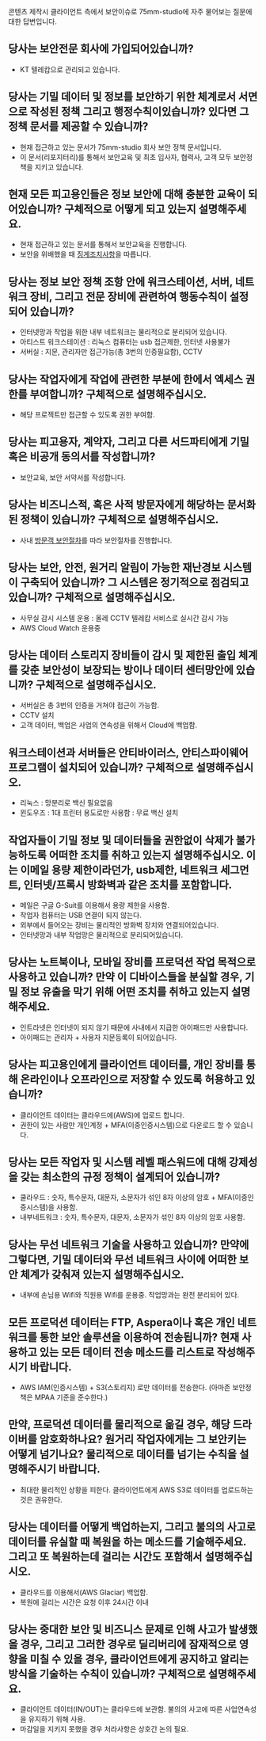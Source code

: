 콘텐츠 제작시 클라이언트 측에서 보안이슈로 75mm-studio에 자주 물어보는 질문에 대한 답변입니다.

## 당사는 보안전문 회사에 가입되어있습니까?

- KT 텔레캅으로 관리되고 있습니다.

## 당사는 기밀 데이터 및 정보를 보안하기 위한 체계로서 서면으로 작성된 정책 그리고 행정수칙이있습니까? 있다면 그 정책 문서를 제공할 수 있습니까?

- 현재 접근하고 있는 문서가 75mm-studio 회사 보안 정책 문서입니다.
- 이 문서(리포지터리)를 통해서 보안교육 및 최초 입사자, 협력사, 고객 모두 보안정책을 지키고 있습니다.

## 현재 모든 피고용인들은 정보 보안에 대해 충분한 교육이 되어있습니까? 구체적으로 어떻게 되고 있는지 설명해주세요.

- 현재 접근하고 있는 문서를 통해서 보안교육을 진행합니다.
- 보안을 위배했을 때 [징계조치사항](security_disciplinary_action.md)을 따릅니다.

## 당사는 정보 보안 정책 조항 안에 워크스테이션, 서버, 네트워크 장비, 그리고 전문 장비에 관련하여 행동수칙이 설정되어 있습니까?

- 인터넷망과 작업을 위한 내부 네트워크는 물리적으로 분리되어 있습니다.
- 아티스트 워크스테이션 : 리눅스 컴퓨터는 usb 접근제한, 인터넷 사용불가
- 서버실 : 지문, 관리자만 접근가능(총 3번의 인증필요함), CCTV

## 당사는 작업자에게 작업에 관련한 부분에 한에서 엑세스 권한를 부여합니까? 구체적으로 설명해주십시오.

- 해당 프로젝트만 접근할 수 있도록 권한 부여함.

## 당사는 피고용자, 계약자, 그리고 다른 서드파티에게 기밀 혹은 비공개 동의서를 작성합니까?

- 보안교육, 보안 서약서를 작성합니다.

## 당사는 비즈니스적, 혹은 사적 방문자에게 해당하는 문서화된 정책이 있습니까? 구체적으로 설명해주십시오.

- 사내 [방문객 보안절차](guest.md)를 따라 보안절차를 진행합니다.

## 당사는 보안, 안전, 원거리 알림이 가능한 재난경보 시스템이 구축되어 있습니까? 그 시스템은 정기적으로 점검되고 있습니까? 구체적으로 설명해주십시오.

- 사무실 감시 시스템 운용 : 올레 CCTV 텔레캅 서비스로 실시간 감시 가능
- AWS Cloud Watch 운용중

## 당사는 데이터 스토리지 장비들이 감시 및 제한된 출입 체계를 갖춘 보안성이 보장되는 방이나 데이터 센터망안에 있습니까? 구체적으로 설명해주십시오.

- 서버실은 총 3번의 인증을 거쳐야 접근이 가능함.
- CCTV 설치
- 고객 데이터, 백업은 사업의 연속성을 위해서 Cloud에 백업함.


## 워크스테이션과 서버들은 안티바이러스, 안티스파이웨어 프로그램이 설치되어 있습니까? 구체적으로 설명해주십시오.

- 리눅스 : 망분리로 백신 필요없음
- 윈도우즈 : 1대 프린터 용도로만 사용함 : 무료 백신 설치

## 작업자들이 기밀 정보 및 데이터들을 권한없이 삭제가 불가능하도록 어떠한 조치를 취하고 있는지 설명해주십시오. 이는 이메일 용량 제한이라던가, usb제한, 네트워크 세그먼트, 인터넷/프록시 방화벽과 같은 조치를 포함합니다. 

- 메일은 구글 G-Suit를 이용해서 용량 제한을 사용함.
- 작업자 컴퓨터는 USB 연결이 되지 않는다.
- 외부에서 들어오는 장비는 물리적인 방화벽 장치와 연결되어있습니다.
- 인터넷망과 내부 작업망은 물리적으로 분리되어있습니다.

## 당사는 노트북이나, 모바일 장비를 프로덕션 작업 목적으로 사용하고 있습니까? 만약 이 디바이스들을 분실할 경우, 기밀 정보 유출을 막기 위해 어떤 조치를 취하고 있는지 설명해주세요.

- 인트라넷은 인터넷이 되지 않기 때문에 사내에서 지급한 아이패드만 사용합니다.
- 아이패드는 관리자 + 사용자 지문등록이 되어있습니다.

## 당사는 피고용인에게 클라이언트 데이터를, 개인 장비를 통해 온라인이나 오프라인으로 저장할 수 있도록 허용하고 있습니까?

- 클라이언트 데이터는 클라우드에(AWS)에 업로드 합니다.
- 권한이 있는 사람만 개인계정 + MFA(이중인증시스템)으로 다운로드 할 수 있습니다.

## 당사는 모든 작업자 및 시스템 레벨 패스워드에 대해 강제성을 갖는 최소한의 규정 정책이 설계되어 있습니까?

- 쿨라우드 : 숫자, 특수문자, 대문자, 소문자가 섞인 8자 이상의 암호 + MFA(이중인증시스템)을 사용함.
- 내부네트워크 : 숫자, 특수문자, 대문자, 소문자가 섞인 8자 이상의 암호 사용함.

## 당사는 무선 네트워크 기술을 사용하고 있습니까? 만약에 그렇다면, 기밀 데이터와 무선 네트워크 사이에 어떠한 보안 체계가 갖춰져 있는지 설명해주십시오.

- 내부에 손님용 Wifi와 직원용 Wifi를 운용중. 작업망과는 완전 분리되어 있다.

## 모든 프로덕션 데이터는 FTP, Aspera이나 혹은 개인 네트워크를 통한 보안 솔루션을 이용하여 전송됩니까? 현재 사용하고 있는 모든 데이터 전송 메소드를 리스트로 작성해주시기 바랍니다.

- AWS IAM(인증시스템) + S3(스토리지) 로만 데이터를 전송한다. (아마존 보안정책은 MPAA 기준을 준수한다.)

## 만약, 프로덕션 데이터를 물리적으로 옮길 경우, 해당 드라이버를 암호화하나요? 원거리 작업자에게는 그 보안키는 어떻게 넘기나요? 물리적으로 데이터를 넘기는 수칙을 설명해주시기 바랍니다.

- 최대한 물리적인 상황을 피한다. 클라이언트에게 AWS S3로 데이터를 업로드하는 것은 권유한다.

## 당사는 데이터를 어떻게 백업하는지, 그리고 불의의 사고로 데이터를 유실할 때 복원을 하는 메소드를 기술해주세요. 그리고 또 복원하는데 걸리는 시간도 포함해서 설명해주십시오.

- 클라우드를 이용해서(AWS Glaciar) 백업함.
- 복원에 걸리는 시간은 요청 이후 24시간 이내

## 당사는 중대한 보안 및 비즈니스 문제로 인해 사고가 발생했을 경우, 그리고 그러한 경우로 딜리버리에 잠재적으로 영향을 미칠 수 있을 경우, 클라이언트에게 공지하고 알리는 방식을 기술하는 수칙이 있습니까? 구체적으로 설명해주세요.

- 클라이언트 데이터(IN/OUT)는 클라우드에 보관함. 불의의 사고에 따른 사업연속성을 유지하기 위해 사용.
- 마감일을 지키지 못했을 경우 처라사항은 상호간 논의 필요.